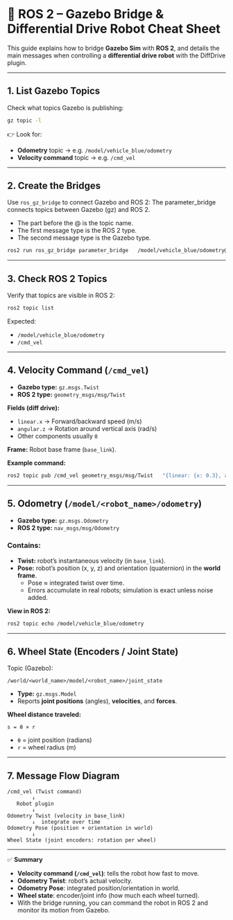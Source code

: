 # 🚗 ROS 2 – Gazebo Bridge & Differential Drive Robot Cheat Sheet

This guide explains how to bridge **Gazebo Sim** with **ROS 2**, and details the main messages when controlling a **differential drive robot** with the DiffDrive plugin.

---

## 1. List Gazebo Topics
Check what topics Gazebo is publishing:

```bash
gz topic -l
```

👉 Look for:
- **Odometry** topic → e.g. `/model/vehicle_blue/odometry`
- **Velocity command** topic → e.g. `/cmd_vel`

---

## 2. Create the Bridges
Use `ros_gz_bridge` to connect Gazebo and ROS 2:
The parameter_bridge connects topics between Gazebo (gz) and ROS 2.

- The part before the @ is the topic name.
- The first message type is the ROS 2 type.
- The second message type is the Gazebo type.

```bash
ros2 run ros_gz_bridge parameter_bridge   /model/vehicle_blue/odometry@nav_msgs/msg/Odometry@gz.msgs.Odometry   /cmd_vel@geometry_msgs/msg/Twist@gz.msgs.Twist
```

---

## 3. Check ROS 2 Topics
Verify that topics are visible in ROS 2:

```bash
ros2 topic list
```

Expected:
- `/model/vehicle_blue/odometry`
- `/cmd_vel`

---

## 4. Velocity Command (`/cmd_vel`)
- **Gazebo type:** `gz.msgs.Twist`  
- **ROS 2 type:** `geometry_msgs/msg/Twist`

**Fields (diff drive):**
- `linear.x` → Forward/backward speed (m/s)  
- `angular.z` → Rotation around vertical axis (rad/s)  
- Other components usually `0`

**Frame:** Robot base frame (`base_link`).

**Example command:**
```bash
ros2 topic pub /cmd_vel geometry_msgs/msg/Twist   "{linear: {x: 0.3}, angular: {z: 0.1}}" -r 10
```

---

## 5. Odometry (`/model/<robot_name>/odometry`)
- **Gazebo type:** `gz.msgs.Odometry`  
- **ROS 2 type:** `nav_msgs/msg/Odometry`

### Contains:
- **Twist:** robot’s instantaneous velocity (in `base_link`).  
- **Pose:** robot’s position (x, y, z) and orientation (quaternion) in the **world frame**.  
  - Pose ≈ integrated twist over time.  
  - Errors accumulate in real robots; simulation is exact unless noise added.

**View in ROS 2:**
```bash
ros2 topic echo /model/vehicle_blue/odometry
```

---

## 6. Wheel State (Encoders / Joint State)
Topic (Gazebo):
```
/world/<world_name>/model/<robot_name>/joint_state
```
- **Type:** `gz.msgs.Model`  
- Reports **joint positions** (angles), **velocities**, and **forces**.

**Wheel distance traveled:**
```
s = θ × r
```
- `θ` = joint position (radians)  
- `r` = wheel radius (m)

---

## 7. Message Flow Diagram
```
/cmd_vel (Twist command)
        ↓
   Robot plugin
        ↓
Odometry Twist (velocity in base_link)
        ↓  integrate over time
Odometry Pose (position + orientation in world)
        ↓
Wheel State (joint encoders: rotation per wheel)
```

---

✅ **Summary**
- **Velocity command (`/cmd_vel`)**: tells the robot how fast to move.  
- **Odometry Twist**: robot’s actual velocity.  
- **Odometry Pose**: integrated position/orientation in world.  
- **Wheel state**: encoder/joint info (how much each wheel turned).  
- With the bridge running, you can command the robot in ROS 2 and monitor its motion from Gazebo.  
